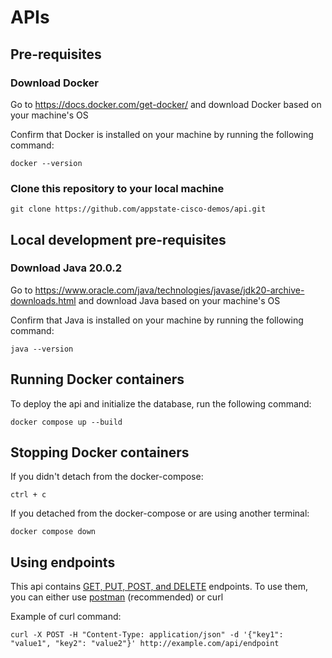 # APIs
## Pre-requisites
### Download Docker
Go to https://docs.docker.com/get-docker/ and download Docker based on your machine's OS

Confirm that Docker is installed on your machine by running the following command:

```
docker --version
```

### Clone this repository to your local machine

```
git clone https://github.com/appstate-cisco-demos/api.git
```

## Local development pre-requisites
### Download Java 20.0.2
Go to https://www.oracle.com/java/technologies/javase/jdk20-archive-downloads.html and download Java based on your machine's OS

Confirm that Java is installed on your machine by running the following command:

```
java --version
```

## Running Docker containers

To deploy the api and initialize the database, run the following command:

```
docker compose up --build
```

## Stopping Docker containers

If you didn't detach from the docker-compose:

```
ctrl + c
```

If you detached from the docker-compose or are using another terminal:
```
docker compose down
```

## Using endpoints

This api contains [GET, PUT, POST, and DELETE](https://www.contrive.mobi/aviorapi/HTTPMETHODS.html) endpoints. To use them, you can either use [postman](https://www.postman.com/downloads/) (recommended) or curl

Example of curl command:

```
curl -X POST -H "Content-Type: application/json" -d '{"key1": "value1", "key2": "value2"}' http://example.com/api/endpoint
```